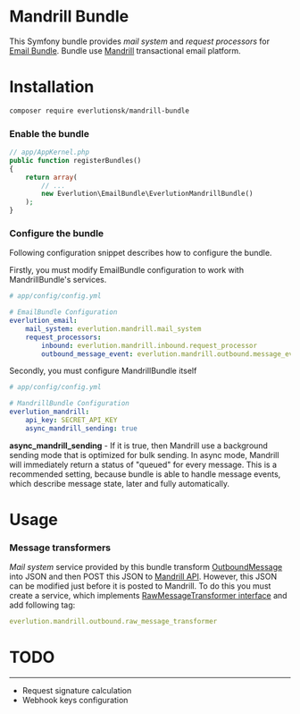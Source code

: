 # Mandrill Bundle

This Symfony bundle provides *mail system* and *request processors* for [Email Bundle](https://github.com/everlutionsk/EmailBundle2). Bundle use [Mandrill](https://www.mandrill.com) transactional email platform.


# Installation

```sh
composer require everlutionsk/mandrill-bundle
```


### Enable the bundle

```php
// app/AppKernel.php
public function registerBundles()
{
    return array(
        // ...
        new Everlution\EmailBundle\EverlutionMandrillBundle()
    );
}
```


### Configure the bundle

Following configuration snippet describes how to configure the bundle.<br>

Firstly, you must modify EmailBundle configuration to work with MandrillBundle's services.

```yml
# app/config/config.yml

# EmailBundle Configuration
everlution_email:
    mail_system: everlution.mandrill.mail_system
    request_processors:
        inbound: everlution.mandrill.inbound.request_processor
        outbound_message_event: everlution.mandrill.outbound.message_event.request_processor
```

Secondly, you must configure MandrillBundle itself

```yml
# app/config/config.yml

# MandrillBundle Configuration
everlution_mandrill:
    api_key: SECRET_API_KEY
    async_mandrill_sending: true
```

**async_mandrill_sending** - If it is true, then Mandrill use a background sending mode that is optimized for bulk sending. In async mode, Mandrill will immediately return a status of "queued" for every message. This is a recommended setting, because bundle is able to handle message events, which describe message state, later and fully automatically.

# Usage

### Message transformers
*Mail system* service provided by this bundle transform [OutboundMessage](https://github.com/everlutionsk/EmailBundle2/blob/master/Outbound/Message/OutboundMessage.php) into JSON and then POST this JSON to [Mandrill API](https://mandrillapp.com/api/docs/messages.JSON.html).
However, this JSON can be modified just before it is posted to Mandrill. To do this you must create a service, which implements [RawMessageTransformer interface](Outbound/MailSystem/RawMessageTransformer.php) and add following tag:

```yml
everlution.mandrill.outbound.raw_message_transformer
```


# TODO
----
- Request signature calculation
- Webhook keys configuration